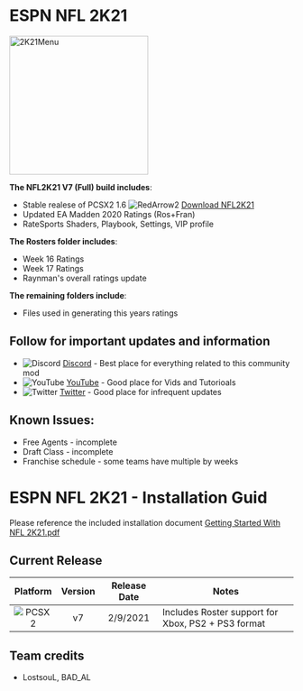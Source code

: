# ESPN NFL 2K21
<img width="246" alt="2K21Menu" src="https://user-images.githubusercontent.com/69597675/124939775-67f4ef00-dfd7-11eb-99bd-84a7f4e441a0.png">

**The NFL2K21 V7 (Full) build includes**:
 - Stable realese of PCSX2 1.6  ![RedArrow2](https://user-images.githubusercontent.com/69597675/125798031-029f40f4-2072-4e2c-875c-d277869f18a4.png) 
 [Download NFL2K21](https://github.com/lostsoul63b/NFL2K21-Project/blob/main/NFL2K21%20V7%20(Full)/NFL2K21.zip)
 - Updated EA Madden 2020 Ratings (Ros+Fran)
 - RateSports Shaders, Playbook, Settings, VIP profile

**The Rosters folder includes**:
 - Week 16 Ratings
 - Week 17 Ratings
 - Raynman's overall ratings update

**The remaining folders include**:
 - Files used in generating this years ratings
 
## Follow for important updates and information
* ![Discord](https://user-images.githubusercontent.com/69597675/124640725-d1e88980-de5b-11eb-926d-ec5f55b19a62.png) [Discord](https://discord.gg/sBVXzYb) - Best place for everything related to this community mod
* ![YouTube](https://user-images.githubusercontent.com/69597675/124641345-9b5f3e80-de5c-11eb-80e3-4dc5fabc4137.png) [YouTube](https://www.youtube.com/lostsoul63b) - Good place for Vids and Tutorioals
* ![Twitter](https://github.com/user-attachments/assets/643bcb78-bdbc-4cd9-9142-7c1bd117623e) [Twitter](https://twitter.com/blostsou) - Good place for infrequent updates

## Known Issues:
* Free Agents - incomplete
* Draft Class - incomplete
* Franchise schedule - some teams have multiple by weeks

# ESPN NFL 2K21 - Installation Guid
Please reference the included installation document [Getting Started With NFL 2K21.pdf](https://github.com/lostsoul63b/NFL2K21-Project/blob/main/Guide/Getting%20Started%20With%20NFL%202K21.pdf)

## Current Release
| Platform | Version | Release Date  | Notes |
| :-------------: | :-------------: | :-------------: | ------------- |
| ![PCSX2](https://user-images.githubusercontent.com/69597675/124647169-9baf0800-de63-11eb-974c-a7a4b2aecc1d.png) | v7  | 2/9/2021  | Includes Roster support for Xbox, PS2 + PS3 format  |

## Team credits
* LostsouL, BAD_AL
